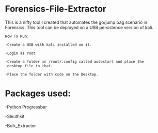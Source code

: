 # Forensics-File-Extractor
This is a nifty tool I created that automates the go/jump bag scenario in Forensics. This tool can be deployed on a USB persistence version of kali.
```
How To Run:

-Create a USB with kali installed on it.

-Login as root

-Create a folder in /root/.config called autostart and place the .desktop file in that.

-Place the folder with code on the Desktop.
```
# Packages used:

-Python Progressbar

-Sleuthkit

-Bulk_Extractor
